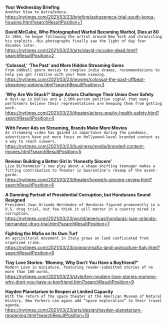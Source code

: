 **Your Wednesday Briefing**\
`Another blow to AstraZeneca.`\
https://nytimes.com/2021/03/23/briefing/astrazeneca-trial-south-korea-housing.html?searchResultPosition=1

**David McCabe, Who Photographed Warhol Becoming Warhol, Dies at 80**\
`In 1964, he began following the artist around New York and chronicling his exploits. His photographs finally saw the light of day four decades later.`\
https://nytimes.com/2021/03/23/arts/david-mccabe-dead.html?searchResultPosition=2

**‘Colossal,’ ‘The Past’ and More Hidden Streaming Gems**\
`From oddball genre movies to complex indie dramas, recommendations to help you get creative with your home viewing.`\
https://nytimes.com/2021/03/23/movies/colossal-the-past-offbeat-streaming-options.html?searchResultPosition=3

**‘Why Are We Stuck?’ Stage Actors Challenge Their Union Over Safety**\
`A dust-up in Dallas and a 2,500-person petition signal that many performers believe their representatives are keeping them from getting work.`\
https://nytimes.com/2021/03/23/theater/actors-equity-health-safety.html?searchResultPosition=4

**With Fewer Ads on Streaming, Brands Make More Movies**\
`As streaming video has gained in importance during the pandemic, advertisers have put more focus on Hollywood-level branded content as a way to reach viewers.`\
https://nytimes.com/2021/03/23/business/media/branded-content-movies.html?searchResultPosition=5

**Review: Building a Better Girl in ‘Honestly Sincere’**\
`Liza Birkenmeier’s new play about a shape-shifting teenager makes a fitting contribution to Theater in Quarantine’s revamp of the avant-garde.`\
https://nytimes.com/2021/03/23/theater/honestly-sincere-review.html?searchResultPosition=6

**A Damning Portrait of Presidential Corruption, but Hondurans Sound Resigned**\
`President Juan Orlando Hernández of Honduras figured prominently in a U.S. drug trial, but few think it will matter in a country mired in corruption.`\
https://nytimes.com/2021/03/23/world/americas/honduras-juan-orlando-hernandez-drug-trial.html?searchResultPosition=7

**Fighting the Mafia on Its Own Turf**\
`An agricultural movement in Italy grows on land confiscated from organized crime.`\
https://nytimes.com/2021/03/23/opinion/mafia-land-agriculture-Italy.html?searchResultPosition=8

**Tiny Love Stories: ‘Mommy, Why Don’t You Have a Boyfriend?’**\
`Modern Love in miniature, featuring reader-submitted stories of no more than 100 words.`\
https://nytimes.com/2021/03/23/style/tiny-modern-love-stories-mommy-why-dont-you-have-a-boyfriend.html?searchResultPosition=9

**Hayden Planetarium to Reopen at Limited Capacity**\
`With the return of the space theater at the American Museum of Natural History, New Yorkers can again add “space exploration” to their travel agenda.`\
https://nytimes.com/2021/03/23/arts/design/hayden-planetarium-reopening.html?searchResultPosition=10

